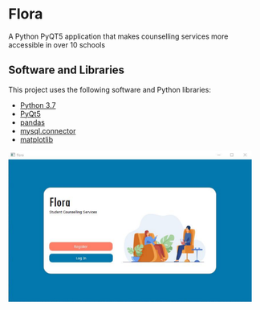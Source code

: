 # Flora
A Python PyQT5 application that makes counselling services more accessible in over 10 schools

## Software and Libraries
This project uses the following software and Python libraries:
* [Python 3.7](https://www.python.org/downloads/release/python-370/)
* [PyQt5](https://pypi.org/project/PyQt5/)
* [pandas](http://pandas.pydata.org/)
* [mysql.connector](https://pypi.org/project/mysql-connector-python/)
* [matplotlib](https://pypi.org/project/matplotlib/)

<img src = "https://raw.githubusercontent.com/m-trivedi/flora/main/screenshots/flora-1.png" style = "height: 300px;">
